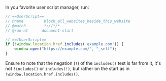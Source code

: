 In you favorite user script manager, run:

```js
// ==UserScript==
// @name         block_all_websites_beside_this_website
// @match        *://*/*
// @run-at      document-start

// ==/UserScript==
if (!window.location.href.includes('example.com')) {
    window.open("https://example.com/", "_self");
}
```

Ensure to note that the negation (`!`) of the `includes()` test is far from it, it's not `!includes()` or `includes(!)`, but rather on the start as in `!window.location.href.includes()`.
